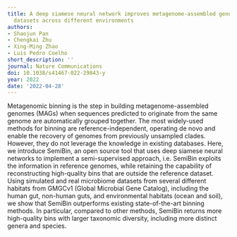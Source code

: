 ```yaml
---
title: A deep siamese neural network improves metagenome-assembled genomes in microbiome
  datasets across different environments
authors:
- Shaojun Pan
- Chengkai Zhu
- Xing-Ming Zhao
- Luis Pedro Coelho
short_description: ''
journal: Nature Communications
doi: 10.1038/s41467-022-29843-y
year: 2022
date: '2022-04-28'
---
```

Metagenomic binning is the step in building metagenome-assembled genomes (MAGs) when sequences predicted to originate from the same genome are automatically grouped together. The most widely-used methods for binning are reference-independent, operating de novo and enable the recovery of genomes from previously unsampled clades. However, they do not leverage the knowledge in existing databases. Here, we introduce SemiBin, an open source tool that uses deep siamese neural networks to implement a semi-supervised approach, i.e. SemiBin exploits the information in reference genomes, while retaining the capability of reconstructing high-quality bins that are outside the reference dataset. Using simulated and real microbiome datasets from several different habitats from GMGCv1 (Global Microbial Gene Catalog), including the human gut, non-human guts, and environmental habitats (ocean and soil), we show that SemiBin outperforms existing state-of-the-art binning methods. In particular, compared to other methods, SemiBin returns more high-quality bins with larger taxonomic diversity, including more distinct genera and species.


